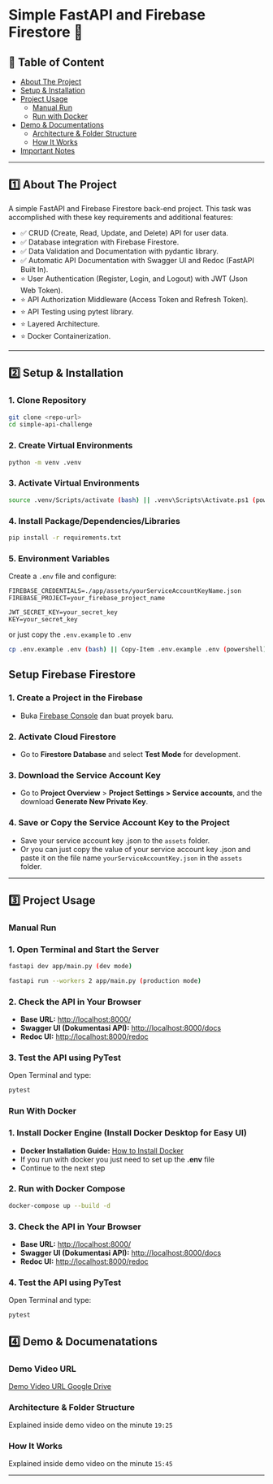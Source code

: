 # Simple FastAPI and Firebase Firestore 🐍

## 📖 Table of Content

- [About The Project](#about-the-project)
- [Setup & Installation](#setup-&-installation)
- [Project Usage](#project-usage)
   - [Manual Run](#manual-run)
   - [Run with Docker](#run-with-docker)
- [Demo & Documentations](#demo-&-documentations)
   - [Architecture & Folder Structure](#architecture-&-folder-structure)
   - [How It Works](#how-it-works)
- [Important Notes](#important-notes)

---

## 1️⃣ About The Project

A simple FastAPI and Firebase Firestore back-end project. This task was accomplished with these key requirements and additional features: 

- ✅ CRUD (Create, Read, Update, and Delete) API for user data.
- ✅ Database integration with Firebase Firestore.
- ✅ Data Validation and Documentation with pydantic library.
- ✅ Automatic API Documentation with Swagger UI and Redoc (FastAPI Built In).
- ⭐ User Authentication (Register, Login, and Logout) with JWT (Json Web Token).
- ⭐ API Authorization Middleware (Access Token and Refresh Token).
- ⭐ API Testing using pytest library.
- ⭐ Layered Architecture.
- ⭐ Docker Containerization.

---

##  2️⃣ Setup & Installation

### 1. Clone Repository
```sh
git clone <repo-url>
cd simple-api-challenge
```

### 2. Create Virtual Environments

```sh
python -m venv .venv
```

### 3. Activate Virtual Environments


```sh
source .venv/Scripts/activate (bash) || .venv\Scripts\Activate.ps1 (powershell)
```

### 4. Install Package/Dependencies/Libraries

```sh
pip install -r requirements.txt
```


### 5. Environment Variables

Create a `.env` file and configure:

```env
FIREBASE_CREDENTIALS=./app/assets/yourServiceAccountKeyName.json
FIREBASE_PROJECT=your_firebase_project_name

JWT_SECRET_KEY=your_secret_key
KEY=your_secret_key
```

or just copy the `.env.example` to `.env`

```sh
cp .env.example .env (bash) || Copy-Item .env.example .env (powershell)
```


## Setup Firebase Firestore

### 1. Create a Project in the Firebase

- Buka [Firebase Console](https://console.firebase.google.com/) dan buat proyek baru.

### 2. Activate Cloud Firestore

- Go to **Firestore Database** and select **Test Mode** for development.

### 3. Download the Service Account Key

- Go to **Project Overview** > **Project Settings > Service accounts**, and the download **Generate New Private Key**.

### 4. Save or Copy the Service Account Key to the Project

- Save your service account key .json to the `assets` folder.
- Or you can just copy the value of your service account key .json and paste it on the file name `yourServiceAccountKey.json` in the `assets` folder.

---

## 3️⃣ Project Usage

### Manual Run

### 1. Open Terminal and Start the Server

```sh
fastapi dev app/main.py (dev mode)

fastapi run --workers 2 app/main.py (production mode)
```

### 2. Check the API in Your Browser

- **Base URL:** 
  [http://localhost:8000/](http://localhost:8000/)
- **Swagger UI (Dokumentasi API):**
  [http://localhost:8000/docs](http://localhost:8000/docs)
- **Redoc UI:**
  [http://localhost:8000/redoc](http://localhost:8000/redoc)

### 3. Test the API using PyTest

Open Terminal and type:
```sh
pytest
```

### Run With Docker

### 1. Install Docker Engine (Install Docker Desktop for Easy UI)
- **Docker Installation Guide:** 
[How to Install Docker](https://docs.docker.com/desktop/)
- If you run with docker you just need to set up the **.env** file
- Continue to the next step

### 2. Run with Docker Compose

```sh
docker-compose up --build -d
```

### 3. Check the API in Your Browser

- **Base URL:** 
  [http://localhost:8000/](http://localhost:8000/)
- **Swagger UI (Dokumentasi API):**
  [http://localhost:8000/docs](http://localhost:8000/docs)
- **Redoc UI:**
  [http://localhost:8000/redoc](http://localhost:8000/redoc)

### 4. Test the API using PyTest

Open Terminal and type:
```sh
pytest
```

## 4️⃣ Demo & Documenatations

### Demo Video URL
[Demo Video URL Google Drive](https://drive.google.com/file/d/1MrH9ZD_6ejEw-JIQm3gFeU3ol52XcmJE/view?usp=drive_link)

### Architecture & Folder Structure
Explained inside demo video on the minute `19:25` 

### How It Works
Explained inside demo video on the minute `15:45` 

---
